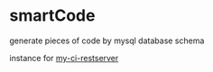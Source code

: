 smartCode
=========

generate pieces of code by mysql database schema 

instance for [my-ci-restserver](https://github.com/studentdeng/codeigniter-restserver)


